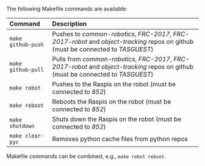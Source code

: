 The following Makefile commands are available:

| Command            | Description                      |
|:-------------------|:---------------------------------|
|`make github-push`  | Pushes to *common-robotics*, *FRC-2017*, *FRC-2017-robot* and *object-tracking* repos on github (must be connected to *TASGUEST*)|
|`make github-pull`  | Pulls from *common-robotics*, *FRC-2017*, *FRC-2017-robot* and *object-tracking* repos on github (must be connected to *TASGUEST*)|
|`make robot`        | Pushes to the Raspis on the robot (must be connected to *852*) |
|`make reboot`       | Reboots the Raspis on the robot (must be connected to *852*) |
|`make shutdown`     | Shuts down the Raspis on the robot (must be connected to *852*) |
|`make clear-pyc`    | Removes python cache files from python repos |

Makefile commands can be combined, e.g., `make robot reboot`.